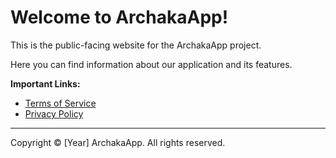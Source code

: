 # Welcome to ArchakaApp!

This is the public-facing website for the ArchakaApp project.

Here you can find information about our application and its features.

**Important Links:**

* [Terms of Service](terms-of-service.md)
* [Privacy Policy](privacy-policy.md)

---

Copyright © [Year] ArchakaApp. All rights reserved.
